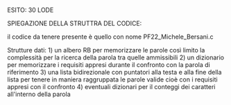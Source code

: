 ESITO: 30 LODE

SPIEGAZIONE DELLA STRUTTRA DEL CODICE:

il codice da tenere presente è quello con nome PF22_Michele_Bersani.c

Strutture dati: 
    1) un albero RB per memorizzare le parole così limito la complessità per la ricerca della parola tra quelle ammissibili
    2) un dizionario per memorizzare i requisiti appresi durante il confronto con la parola di riferimento
    3) una lista bidirezionale con puntatori alla testa e alla fine della lista per tenere in maniera raggruppata le parole valide cioè con i requisiti appresi con il confronto
    4) eventuali dizionari per il conteggi dei caratteri all'interno della parola
